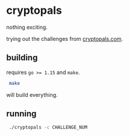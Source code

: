 # cryptopals

nothing exciting.

trying out the challenges from [cryptopals.com][cp].

[cp]: https://cryptopals.com

## building

requires `go >= 1.15` and `make`.

```bash
 make
```

will build everything.

## running

```bash
 ./cryptopals -c CHALLENGE_NUM
```
